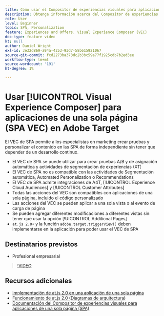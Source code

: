 ```yaml
---
title: Cómo usar el Compositor de experiencias visuales para aplicaciones de una sola página (SPA VEC)
description: Obtenga información acerca del Compositor de experiencias visuales de Adobe Target para aplicaciones de una sola página (SPA VEC). Aprenda a crear actividades con el VEC de SPA.
role: User
level: Beginner
topic: SPA, Personalization
feature: Experiences and Offers, Visual Experience Composer (VEC)
doc-type: feature video
kt: null
author: Daniel Wright
exl-id: 3e32d869-a94a-4253-93d7-58b615921067
source-git-commit: fcd2273ba373dc2b3bc59a77f1925cdb7b2ed3ee
workflow-type: tm+mt
source-wordcount: '191'
ht-degree: 1%

---
```


# Usar [!UICONTROL Visual Experience Composer] para aplicaciones de una sola página (SPA VEC) en Adobe Target

El VEC de SPA permite a los especialistas en marketing crear pruebas y personalizar el contenido en las SPA de forma independiente sin tener que depender de un desarrollo continuo.

* El VEC de SPA se puede utilizar para crear pruebas A/B y de asignación automática y actividades de segmentación de experiencias (XT)
* El VEC de SPA no es compatible con las actividades de Segmentación automática, Automated Personalization o Recommendations
* El VEC de SPA admite integraciones de A4T, [!UICONTROL Experience Cloud Audiences] y [!UICONTROL Customer Attributes]
* Todas las acciones del VEC son compatibles con aplicaciones de una sola página, incluido el código personalizado
* Las acciones del VEC se pueden aplicar a una sola vista o al evento de carga de página
* Se pueden agregar diferentes modificaciones a diferentes vistas sin tener que usar la opción [!UICONTROL Additional Pages]
* `at.js 2.0+` y la función `adobe.target.triggerView()` deben implementarse en la aplicación para poder usar el VEC de SPA

## Destinatarios previstos

* Profesional empresarial

>[!VIDEO](https://video.tv.adobe.com/v/26249?quality=12)


## Recursos adicionales

* [Implementación de at.js 2.0 en una aplicación de una sola página](../implementation/implement-atjs-20-in-a-single-page-application.md)
* [Funcionamiento de at.js 2.0 (Diagramas de arquitectura)](../implementation/understanding-how-atjs-20-works.md)
* [Documentación del Compositor de experiencias visuales para aplicaciones de una sola página (SPA)](https://experienceleague.adobe.com/docs/target/using/experiences/spa-visual-experience-composer.html?lang=en)
